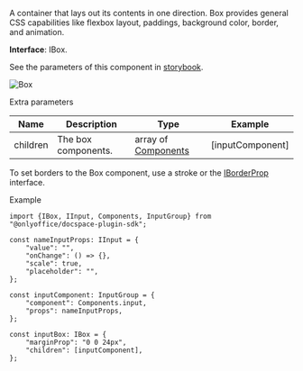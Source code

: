 A container that lays out its contents in one direction. Box provides general CSS capabilities like flexbox layout, paddings, background color, border, and animation.

**Interface**: IBox.

See the parameters of this component in [storybook](https://storybook.onlyoffice.io/?path=/docs/components-box--docs).

![Box](/docspace/box.png)

Extra parameters

| Name     | Description         | Type                                                                                | Example           |
| -------- | ------------------- | ----------------------------------------------------------------------------------- | ----------------- |
| children | The box components. | array of [Components](/docspace/pluginssdk/codingplugin/plugincomponents/component) | \[inputComponent] |

To set borders to the Box component, use a stroke or the [IBorderProp](https://github.com/ONLYOFFICE/docspace-plugin-sdk/blob/master/src/interfaces/components/IBox.ts) interface.

Example

```
import {IBox, IInput, Components, InputGroup} from "@onlyoffice/docspace-plugin-sdk";

const nameInputProps: IInput = {
    "value": "",
    "onChange": () => {},
    "scale": true,
    "placeholder": "",
};

const inputComponent: InputGroup = {
    "component": Components.input,
    "props": nameInputProps,
};

const inputBox: IBox = {
    "marginProp": "0 0 24px",
    "children": [inputComponent],
};
```
